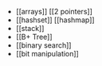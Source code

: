 - [[arrays]] [[2 pointers]] 
- [[hashset]] [[hashmap]]
- [[stack]]
- [[B+ Tree]]
- [[binary search]]
- [[bit manipulation]]
